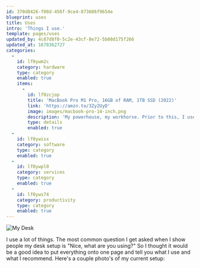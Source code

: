 ```yaml
---
id: 370d0426-f08d-456f-9ce4-873606f9654e
blueprint: uses
title: Uses
intro: 'Things I use.'
template: pages/uses
updated_by: 4c87d8f0-5c2e-43cf-8e72-5b08d175f266
updated_at: 1678362727
categories:
  -
    id: lf0ywm2c
    category: hardware
    type: category
    enabled: true
    items:
      -
        id: lf0zcjop
        title: 'MacBook Pro M1 Pro, 16GB of RAM, 1TB SSD (2022)'
        link: 'https://amzn.to/3Zy2UyD'
        image: images/macbook-pro-14-inch.png
        description: 'My powerhouse, my workhorse. Prior to this, I used to run everything via a 2016 15" Intel MacBook Pro. I was so impressed by the M1 MacBook Air work gave me, that I decided it was time to upgrade to Apple Silicon... Best decision I''ve ever made!'
        type: details
        enabled: true
  -
    id: lf0ywisx
    category: software
    type: category
    enabled: true
  -
    id: lf0ywpl0
    category: services
    type: category
    enabled: true
  -
    id: lf0yws74
    category: productivity
    type: category
    enabled: true
---
```

![My Desk](assets/images/desk.jpeg)

I use a lot of things. The most common question I get asked when I show people my desk setup is "Nice, what are you using?" So I thought it would be a good idea to put everything onto one page and tell you what I use and what I recommend. Here's a couple photo's of my current setup:
